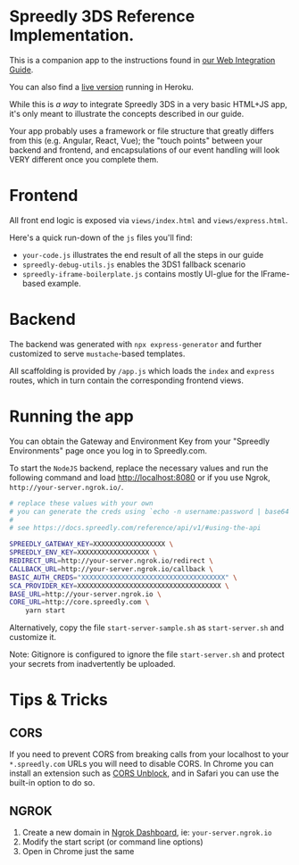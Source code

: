 # Spreedly 3DS Reference Implementation.

This is a companion app to the instructions found in [our Web Integration Guide](http://docs.spreedly.com/guides/spreedly-3dsecure2-web/).

You can also find a [live version](https://sample-spreedly-3ds.herokuapp.com/) running in Heroku.

While this is _a way_ to integrate Spreedly 3DS in a very basic HTML+JS app, it's only meant to illustrate the concepts described in our guide. 

Your app probably uses a framework or file structure that greatly differs from this (e.g. Angular, React, Vue); the "touch points" between your backend and frontend, and encapsulations of our event handling will look VERY different once you complete them.

# Frontend
All front end logic is exposed via `views/index.html` and `views/express.html`. 

Here's a quick run-down of the `js` files you'll find:

- `your-code.js` illustrates the end result of all the steps in our guide
- `spreedly-debug-utils.js` enables the 3DS1 fallback scenario
- `spreedly-iframe-boilerplate.js` contains mostly UI-glue for the IFrame-based example.

# Backend

The backend was generated with `npx express-generator` and further customized to serve `mustache`-based templates.

All scaffolding is provided by `/app.js` which loads the `index` and `express` routes, which in turn contain the corresponding frontend views.

# Running the app

You can obtain the Gateway and Environment Key from your "Spreedly Environments" page once you log in to Spreedly.com.

To start the `NodeJS` backend, replace the necessary values and run the following command and load [http://localhost:8080](http://localhost:8080/) or if you use Ngrok, `http://your-server.ngrok.io/`.

```bash
# replace these values with your own
# you can generate the creds using `echo -n username:password | base64`
#
# see https://docs.spreedly.com/reference/api/v1/#using-the-api

SPREEDLY_GATEWAY_KEY=XXXXXXXXXXXXXXXXXX \
SPREEDLY_ENV_KEY=XXXXXXXXXXXXXXXXXX \
REDIRECT_URL=http://your-server.ngrok.io/redirect \
CALLBACK_URL=http://your-server.ngrok.io/callback \
BASIC_AUTH_CREDS="XXXXXXXXXXXXXXXXXXXXXXXXXXXXXXXXXXXX" \
SCA_PROVIDER_KEY=XXXXXXXXXXXXXXXXXXXXXXXXXXXXXXXXXXXX \
BASE_URL=http://your-server.ngrok.io \
CORE_URL=http://core.spreedly.com \
    yarn start
```

Alternatively, copy the file `start-server-sample.sh` as `start-server.sh` and customize it.


Note: Gitignore is configured to ignore the file `start-server.sh` and  protect your secrets from inadvertently be uploaded.

# Tips & Tricks

## CORS

If you need to prevent CORS from breaking calls from your localhost to your `*.spreedly.com` URLs you will need to disable CORS. In Chrome you can install an extension such as [CORS Unblock](https://chrome.google.com/webstore/detail/cors-unblock/lfhmikememgdcahcdlaciloancbhjino/related?hl=en), and in Safari you can use the built-in option to do so.


## NGROK

1. Create a new domain in [Ngrok Dashboard](https://dashboard.ngrok.com/), ie: `your-server.ngrok.io`
2. Modify the start script (or command line options)
3. Open in Chrome just the same

